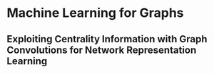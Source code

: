 # Machine Learning for Graphs
## Exploiting Centrality Information with Graph Convolutions for Network Representation Learning